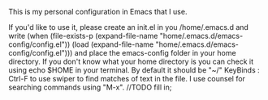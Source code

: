 This is my personal configuration in Emacs that I use.

If you'd like to use it, please create an init.el in you /home/.emacs.d and write
(when (file-exists-p (expand-file-name "home/.emacs.d/emacs-config/config.el"))
  (load (expand-file-name "home/.emacs.d/emacs-config/config.el")))
and place the emacs-config folder in your home directory.
If you don't know what your home directory is you can check it using echo $HOME in your terminal.
By default it should be "~/"
KeyBinds :
Ctrl-F to use swiper to find matches of text in the file.
I use counsel for searching commands using "M-x".
//TODO fill in;

